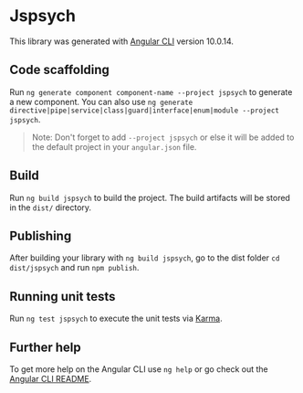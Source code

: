 # Jspsych

This library was generated with [Angular CLI](https://github.com/angular/angular-cli) version 10.0.14.

## Code scaffolding

Run `ng generate component component-name --project jspsych` to generate a new component. You can also use `ng generate directive|pipe|service|class|guard|interface|enum|module --project jspsych`.
> Note: Don't forget to add `--project jspsych` or else it will be added to the default project in your `angular.json` file. 

## Build

Run `ng build jspsych` to build the project. The build artifacts will be stored in the `dist/` directory.

## Publishing

After building your library with `ng build jspsych`, go to the dist folder `cd dist/jspsych` and run `npm publish`.

## Running unit tests

Run `ng test jspsych` to execute the unit tests via [Karma](https://karma-runner.github.io).

## Further help

To get more help on the Angular CLI use `ng help` or go check out the [Angular CLI README](https://github.com/angular/angular-cli/blob/master/README.md).
